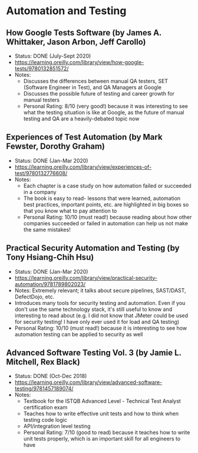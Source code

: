# Automation and Testing

## How Google Tests Software (by James A. Whittaker, Jason Arbon, Jeff Carollo)
- Status: DONE (July-Sept 2020)
- https://learning.oreilly.com/library/view/how-google-tests/9780132851572/
- Notes:
	- Discusses the differences between manual QA testers, SET (Software Engineer in Test), and QA Managers at Google
	- Discusses the possible future of testing and career growth for manual testers
	- Personal Rating: 8/10 (very good!) because it was interesting to see what the testing situation is like at Google, as the future of manual testing and QA are a heavily-debated topic now

## Experiences of Test Automation (by Mark Fewster, Dorothy Graham)
- Status: DONE (Jan-Mar 2020)
- https://learning.oreilly.com/library/view/experiences-of-test/9780132776608/
- Notes:
	- Each chapter is a case study on how automation failed or succeeded in a company
	- The book is easy to read- lessons that were learned, automation best practices, important points, etc. are highlighted in big boxes so that you know what to pay attention to
	- Personal Rating: 10/10 (must read!) because reading about how other companies succeeded or failed in automation can help us not make the same mistakes!

## Practical Security Automation and Testing (by Tony Hsiang-Chih Hsu)
- Status: DONE (Jan-Mar 2020)
- https://learning.oreilly.com/library/view/practical-security-automation/9781789802023/
- Notes:
Extremely relevant; it talks about secure pipelines, SAST/DAST, DefectDojo, etc. 
- Introduces many tools for security testing and automation. Even if you don't use the same technology stack, it's still useful to know and interesting to read about (e.g. I did not know that JMeter could be used for security testing! I have only ever used it for load and QA testing)
- Personal Rating: 10/10 (must read!) because it is interesting to see how automation testing can be applied to security as well

## Advanced Software Testing Vol. 3 (by Jamie L. Mitchell, Rex Black)
- Status: DONE (Oct-Dec 2018)
- https://learning.oreilly.com/library/view/advanced-software-testing/9781457189074/
- Notes:
	- Textbook for the ISTQB Advanced Level - Technical Test Analyst certification exam
	- Teaches how to write effective unit tests and how to think when testing code logic
	- API/integration level testing
	- Personal Rating: 7/10 (good to read) because it teaches how to write unit tests properly, which is an important skill for all engineers to have